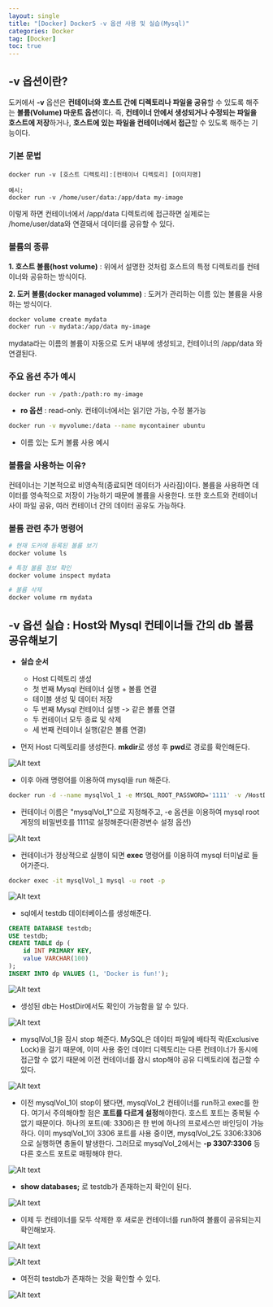 ```yaml
---
layout: single
title: "[Docker] Docker5 -v 옵션 사용 및 실습(Mysql)"
categories: Docker
tag: [Docker]
toc: true
---
```


## -v 옵션이란?
 도커에서 **-v** 옵션은 **컨테이너와 호스트 간에 디렉토리나 파일을 공유**할 수 있도록 해주는 **볼륨(Volume) 마운트 옵션**이다. 즉, **컨테이너 안에서 생성되거나 수정되는 파일을 호스트에 저장**하거나, **호스트에 있는 파일을 컨테이너에서 접근**할 수 있도록 해주는 기능이다.

### 기본 문법

```
docker run -v [호스트 디렉토리]:[컨테이너 디렉토리] [이미지명]

예시:
docker run -v /home/user/data:/app/data my-image
```

 이렇게 하면 컨테이너에서 /app/data 디렉토리에 접근하면 실제로는 /home/user/data와 연결돼서 데이터를 공유할 수 있다.

### 볼륨의 종류

**1. 호스트 볼륨(host volume)** : 위에서 설명한 것처럼 호스트의 특정 디렉토리를 컨테이너와 공유하는 방식이다.

**2. 도커 볼륨(docker managed volumme)** : 도커가 관리하는 이름 있는 볼륨을 사용하는 방식이다.

```bash
docker volume create mydata
docker run -v mydata:/app/data my-image
```

 mydata라는 이름의 볼륨이 자동으로 도커 내부에 생성되고, 컨테이너의 /app/data 와 연결된다.

### 주요 옵션 추가 예시

```bash
docker run -v /path:/path:ro my-image
```

 - **ro 옵션** : read-only. 컨테이너에서는 읽기만 가능, 수정 불가능

```bash
docker run -v myvolume:/data --name mycontainer ubuntu
```

 - 이름 있는 도커 볼륨 사용 예시

### 볼륨을 사용하는 이유?
 컨테이너는 기본적으로 비영속적(종료되면 데이터가 사라짐)이다. 볼륨을 사용하면 데이터를 영속적으로 저장이 가능하기 때문에 볼륨을 사용한다. 또한 호스트와 컨테이너 사이 파일 공유, 여러 컨테이너 간의 데이터 공유도 가능하다.

### 볼륨 관련 추가 명령어

```bash
# 현재 도커에 등록된 볼륨 보기
docker volume ls
```

```bash
# 특정 볼륨 정보 확인
docker volume inspect mydata
```

```bash
# 볼륨 삭제
docker volume rm mydata
```

## -v 옵션 실습 : Host와 Mysql 컨테이너들 간의 db 볼륨 공유해보기

- **실습 순서**
    - Host 디렉토리 생성
    - 첫 번째 Mysql 컨테이너 실행 + 볼륨 연결
    - 테이블 생성 및 데이터 저장
    - 두 번째 Mysql 컨테이너 실행 -> 같은 볼륨 연결
    - 두 컨테이너 모두 종료 및 삭제
    - 세 번째 컨테이너 실행(같은 볼륨 연결)

 - 먼저 Host 디렉토리를 생성한다. **mkdir**로 생성 후 **pwd**로 경로를 확인해둔다.

![Alt text](/assets/DKimages/HW2_HostDirectory.png)

 - 이후 아래 명령어를 이용하여 mysql을 run 해준다.

```bash
docker run -d --name mysqlVol_1 -e MYSQL_ROOT_PASSWORD='1111' -v /HostDirPath:/var/lib/mysql -p 3306:3306 mysql
```

 - 컨테이너 이름은 "mysqlVol_1"으로 지정해주고, -e 옵션을 이용하여 mysql root 계정의 비밀번호를 1111로 설정해준다(환경변수 설정 옵션)

![Alt text](/assets/DKimages/HW2_runVOL1.png)

 - 컨테이너가 정상적으로 실행이 되면 **exec** 명령어를 이용하여 mysql 터미널로 들어가준다.

```bash
docker exec -it mysqlVol_1 mysql -u root -p 
```

![Alt text](/assets/DKimages/HW2_execVOL1.png)

 - sql에서 testdb 데이터베이스를 생성해준다.

```sql
CREATE DATABASE testdb;
USE testdb;
CREATE TABLE dp (
    id INT PRIMARY KEY,
    value VARCHAR(100)
);
INSERT INTO dp VALUES (1, 'Docker is fun!');
```

![Alt text](/assets/DKimages/HW2_createdbtest.png)

 - 생성된 db는 HostDir에서도 확인이 가능함을 알 수 있다.

![Alt text](/assets/DKimages/HW2_CheckHostDir.png)

 - mysqlVol_1을 잠시 stop 해준다. MySQL은 데이터 파일에 배타적 락(Exclusive Lock)을 걸기 때문에, 이미 사용 중인 데이터 디렉토리는 다른 컨테이너가 동시에 접근할 수 없기 때문에 이전 컨테이너를 잠시 stop해야 공유 디렉토리에 접근할 수 있다.

![Alt text](/assets/DKimages/HW2_stopVOL1.png)

 - 이전 mysqlVol_1이 stop이 됐다면, mysqlVol_2 컨테이너를 run하고 exec를 한다. 여기서 주의해야할 점은 **포트를 다르게 설정**해야한다. 호스트 포트는 중복될 수 없기 때문이다. 하나의 포트(예: 3306)은 한 번에 하나의 프로세스만 바인딩이 가능하다. 이미 mysqlVol_1이 3306 포트를 사용 중이면, mysqlVol_2도 3306:3306으로 실행하면 충돌이 발생한다. 그러므로 mysqlVol_2에서는 **-p 3307:3306** 등 다른 호스트 포트로 매핑해야 한다.

![Alt text](/assets/DKimages/HW2_runVOL2.png)

 - **show databases;** 로 testdb가 존재하는지 확인이 된다.

![Alt text](/assets/DKimages/HW2_showDBVOL2.png)

 - 이제 두 컨테이너를 모두 삭제한 후 새로운 컨테이너를 run하여 볼륨이 공유되는지 확인해보자.

![Alt text](/assets/DKimages/HW2_delCONT.png)

![Alt text](/assets/DKimages/HW2_runVOL3.png)

 - 여전히 testdb가 존재하는 것을 확인할 수 있다.

![Alt text](/assets/DKimages/HW2_showDBVOL3.png)